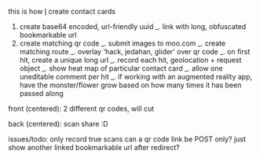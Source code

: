 this is how [I](jedahan.com) create contact cards

1. create base64 encoded, url-friendly uuid
_. link with long, obfuscated bookmarkable url
2. create matching qr code
_. submit images to moo.com
_. create matching route
_. overlay 'hack, jedahan, glider' over qr code
_. on first hit, create a unique long url
_. record each hit, geolocation + request object
_. show heat map of particular contact card
_. allow one uneditable comment per hit
_. if working with an augmented reality app, have the monster/flower grow based on how many times it has been passed along

front (centered):
  2 different qr codes, will cut

back (centered):
  scan
  share
   :D

issues/todo:
  only record true scans
    can a qr code link be POST only?
    just show another linked bookmarkable url after redirect?

